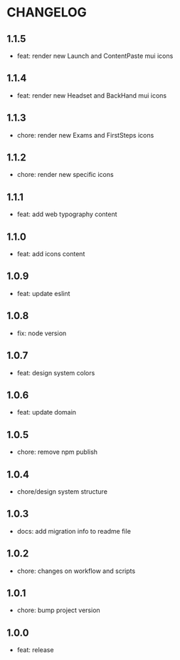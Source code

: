 # CHANGELOG

## 1.1.5

- feat: render new Launch and ContentPaste mui icons

## 1.1.4

- feat: render new Headset and BackHand mui icons

## 1.1.3

- chore: render new Exams and FirstSteps icons

## 1.1.2

- chore: render new specific icons

## 1.1.1

- feat: add web typography content

## 1.1.0

- feat: add icons content

## 1.0.9

- feat: update eslint

## 1.0.8

- fix: node version

## 1.0.7

- feat: design system colors

## 1.0.6

- feat: update domain

## 1.0.5

- chore: remove npm publish

## 1.0.4

- chore/design system structure

## 1.0.3

- docs: add migration info to readme file

## 1.0.2

- chore: changes on workflow and scripts

## 1.0.1

- chore: bump project version

## 1.0.0

- feat: release
